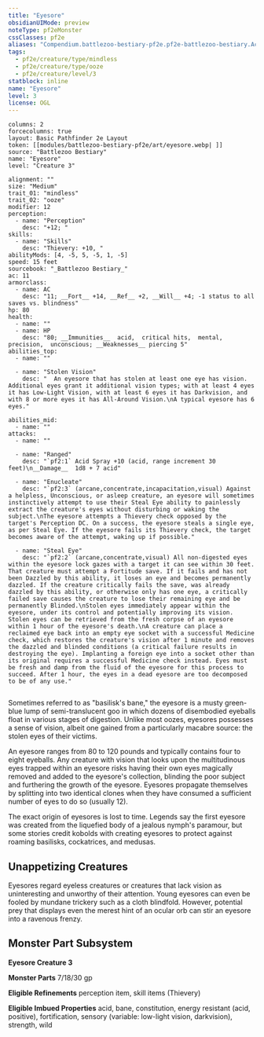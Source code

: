 ```yaml
---
title: "Eyesore"
obsidianUIMode: preview
noteType: pf2eMonster
cssClasses: pf2e
aliases: "Compendium.battlezoo-bestiary-pf2e.pf2e-battlezoo-bestiary.Actor.95uhUP96ETGkl1Cc" 
tags:
  - pf2e/creature/type/mindless
  - pf2e/creature/type/ooze
  - pf2e/creature/level/3
statblock: inline
name: "Eyesore"
level: 3
license: OGL
---
```


```statblock
columns: 2
forcecolumns: true
layout: Basic Pathfinder 2e Layout
token: [[modules/battlezoo-bestiary-pf2e/art/eyesore.webp| ]]
source: "Battlezoo Bestiary"
name: "Eyesore"
level: "Creature 3"

alignment: ""
size: "Medium"
trait_01: "mindless"
trait_02: "ooze"
modifier: 12
perception:
  - name: "Perception"
    desc: "+12; "
skills:
  - name: "Skills"
    desc: "Thievery: +10, "
abilityMods: [4, -5, 5, -5, 1, -5]
speed: 15 feet
sourcebook: "_Battlezoo Bestiary_"
ac: 11
armorclass:
  - name: AC
    desc: "11; __Fort__ +14, __Ref__ +2, __Will__ +4; -1 status to all saves vs. blindness"
hp: 80
health:
  - name: ""
  - name: HP
    desc: "80; __Immunities__  acid,  critical hits,  mental,  precision,  unconscious; __Weaknesses__ piercing 5"
abilities_top:
  - name: ""

  - name: "Stolen Vision"
    desc: "  An eyesore that has stolen at least one eye has vision. Additional eyes grant it additional vision types; with at least 4 eyes it has Low-Light Vision, with at least 6 eyes it has Darkvision, and with 8 or more eyes it has All-Around Vision.\nA typical eyesore has 6 eyes."

abilities_mid:
  - name: ""
attacks:
  - name: ""

  - name: "Ranged"
    desc: "`pf2:1` Acid Spray +10 (acid, range increment 30 feet)\n__Damage__  1d8 + 7 acid"

  - name: "Enucleate"
    desc: "`pf2:3` (arcane,concentrate,incapacitation,visual) Against a helpless, Unconscious, or asleep creature, an eyesore will sometimes instinctively attempt to use their Steal Eye ability to painlessly extract the creature's eyes without disturbing or waking the subject.\nThe eyesore attempts a Thievery check opposed by the target's Perception DC. On a success, the eyesore steals a single eye, as per Steal Eye. If the eyesore fails its Thievery check, the target becomes aware of the attempt, waking up if possible."

  - name: "Steal Eye"
    desc: "`pf2:2` (arcane,concentrate,visual) All non-digested eyes within the eyesore lock gazes with a target it can see within 30 feet. That creature must attempt a Fortitude save. If it fails and has not been Dazzled by this ability, it loses an eye and becomes permanently dazzled. If the creature critically fails the save, was already dazzled by this ability, or otherwise only has one eye, a critically failed save causes the creature to lose their remaining eye and be permanently Blinded.\nStolen eyes immediately appear within the eyesore, under its control and potentially improving its vision. Stolen eyes can be retrieved from the fresh corpse of an eyesore within 1 hour of the eyesore's death.\nA creature can place a reclaimed eye back into an empty eye socket with a successful Medicine check, which restores the creature's vision after 1 minute and removes the dazzled and blinded conditions (a critical failure results in destroying the eye). Implanting a foreign eye into a socket other than its original requires a successful Medicine check instead. Eyes must be fresh and damp from the fluid of the eyesore for this process to succeed. After 1 hour, the eyes in a dead eyesore are too decomposed to be of any use."
 
```



Sometimes referred to as "basilisk's bane," the eyesore is a musty green-blue lump of semi-translucent goo in which dozens of disembodied eyeballs float in various stages of digestion. Unlike most oozes, eyesores possesses a sense of vision, albeit one gained from a particularly macabre source: the stolen eyes of their victims.

An eyesore ranges from 80 to 120 pounds and typically contains four to eight eyeballs. Any creature with vision that looks upon the multitudinous eyes trapped within an eyesore risks having their own eyes magically removed and added to the eyesore's collection, blinding the poor subject and furthering the growth of the eyesore. Eyesores propagate themselves by splitting into two identical clones when they have consumed a sufficient number of eyes to do so (usually 12).

The exact origin of eyesores is lost to time. Legends say the first eyesore was created from the liquefied body of a jealous nymph's paramour, but some stories credit kobolds with creating eyesores to protect against roaming basilisks, cockatrices, and medusas.

## Unappetizing Creatures

Eyesores regard eyeless creatures or creatures that lack vision as uninteresting and unworthy of their attention. Young eyesores can even be fooled by mundane trickery such as a cloth blindfold. However, potential prey that displays even the merest hint of an ocular orb can stir an eyesore into a ravenous frenzy.

## Monster Part Subsystem

**Eyesore Creature 3**

**Monster Parts** 7/18/30 gp

**Eligible Refinements** perception item, skill items (Thievery)

**Eligible Imbued Properties** acid, bane, constitution, energy resistant (acid, positive), fortification, sensory (variable: low-light vision, darkvision), strength, wild
